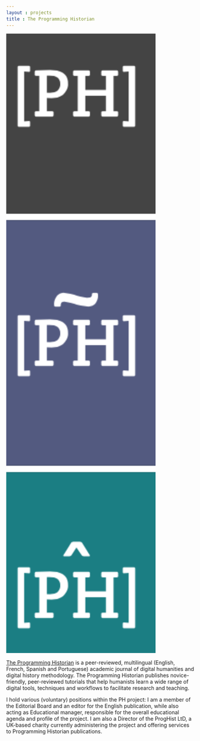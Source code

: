 ```yaml
---
layout : projects
title : The Programming Historian  
---
```


<img src="../images/ph.jpg" width="400"/>

<a href="https://programminghistorian.org">The Programming Historian</a> is a peer-reviewed, multilingual (English, French, Spanish and Portuguese) academic journal of digital humanities and digital history methodology.  The Programming Historian publishes novice-friendly, peer-reviewed tutorials that help humanists learn a wide range of digital tools, techniques and workflows to facilitate research and teaching.  

I hold various (voluntary) positions within the PH project: I am a member of the Editorial Board and an editor for the English publication, while also acting as Educational manager, responsible for the overall educational agenda and profile of the project. I am also a Director of the ProgHist LtD, a UK-based charity currently administering the project and offering services to Programming Historian publications.

